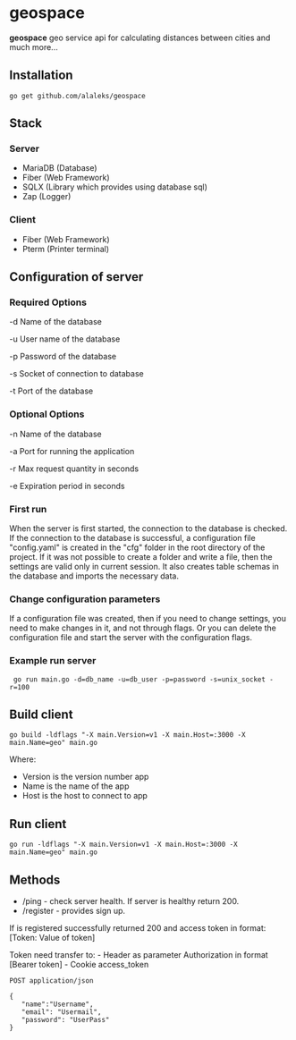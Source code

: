 # geospace

**geospace** geo service api for calculating distances between cities and much more...

## Installation

```
go get github.com/alaleks/geospace
```

## Stack

### Server 

- MariaDB (Database)
- Fiber (Web Framework)
- SQLX (Library which provides using database sql)
- Zap (Logger)

### Client

- Fiber (Web Framework)
- Pterm (Printer terminal)

## Configuration of server

### Required Options

-d Name of the database

-u User name of the database

-p Password of the database

-s Socket of connection to database

-t Port of the database

### Optional Options

-n Name of the database

-a Port for running the application

-r Max request quantity in seconds

-e Expiration period in seconds


### First run

When the server is first started, the connection to the database is checked. If the connection to the database is successful, a configuration file "config.yaml" is created in the "сfg" folder in the root directory of the project. If it was not possible to create a folder and write a file, then the settings are valid only in current session. It also creates table schemas in the database and imports the necessary data.

### Change configuration parameters

If a configuration file was created, then if you need to change settings, you need to make changes in it, and not through flags. Or you can delete the configuration file and start the server with the configuration flags.

### Example run server

```
 go run main.go -d=db_name -u=db_user -p=password -s=unix_socket -r=100
```

## Build client

```
go build -ldflags "-X main.Version=v1 -X main.Host=:3000 -X main.Name=geo" main.go
```

Where:

- Version is the version number app
- Name is the name of the app
- Host is the host to connect to app

## Run client

```
go run -ldflags "-X main.Version=v1 -X main.Host=:3000 -X main.Name=geo" main.go 
```

## Methods

 - /ping - check server health. If server is healthy return 200.
 - /register - provides sign up. 
 
 If is registered successfully returned 200 and access token in format: [Token: Value of token]

Token need transfer to:
    - Header as parameter Authorization in format [Bearer token]
    - Cookie access_token

 ```
 POST application/json

 {
    "name":"Username",
    "email": "Usermail",
    "password": "UserPass"
}
 ```